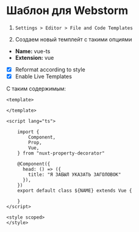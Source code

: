 # Шаблон для Webstorm

1. `Settings > Editor > File and Code Templates`

2. Создаем новый темплейт с такими опциями

  - **Name:** vue-ts
  - **Extension:** vue
  - [x] Reformat according to style
  - [x] Enable Live Templates
  
  С таким содержимым:
  
  ```
  <template>
  
  </template>
  
  <script lang="ts">
  
      import {
          Component,
          Prop,
          Vue,
      } from "nuxt-property-decorator"
  
      @Component({
        head: () => ({
          title: "Я ЗАБЫЛ УКАЗАТЬ ЗАГОЛОВОК"
        }),
      })
      export default class ${NAME} extends Vue {
         
      }
  </script>
  
  <style scoped>
  </style>
  ```
